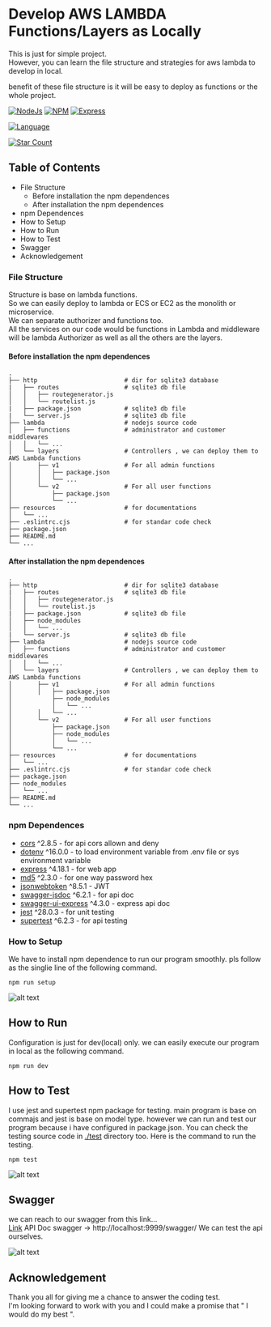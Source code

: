 # Develop AWS LAMBDA Functions/Layers as Locally
This is just for simple project.  
However, you can learn the file structure and strategies for aws lambda to develop in local.  

benefit of these file structure is it will be easy to deploy as functions or the whole project.

[![NodeJs](https://img.shields.io/badge/nodejs-v16.14.2-green)](https://github.com/helloakn/develop-aws-lambda-functions-locally) 
[![NPM](https://img.shields.io/badge/npm-v8.5.0-green)](https://github.com/helloakn/develop-aws-lambda-functions-locally) 
[![Express](https://img.shields.io/badge/express-v^4.17.3-green)](https://github.com/helloakn/develop-aws-lambda-functions-locally)  

[![Language](https://img.shields.io/badge/dynamic/json?color=blueviolet&label=Language&query=language&url=https%3A%2F%2Fapi.github.com%2Frepos%2Fhelloakn%2Fdevelop-aws-lambda-functions-locally)](https://github.com/helloakn/develop-aws-lambda-functions-locally) 

[![Star Count](https://img.shields.io/badge/dynamic/json?color=brightgreen&label=Star&query=stargazers_count&url=https%3A%2F%2Fapi.github.com%2Frepos%2Fhelloakn%2Fdevelop-aws-lambda-functions-locally)](https://github.com/helloakn/node-multi-authorizer-jwt)


## Table of Contents
- File Structure
  - Before installation the npm dependences
  - After installation the npm dependences
- npm Dependences
- How to Setup
- How to Run
- How to Test
- Swagger
- Acknowledgement

### File Structure
Structure is base on lambda functions.  
So we can easily deploy to lambda or ECS or EC2 as the monolith or microservice.  
We can separate authorizer and functions too.  
All the services on our code would be functions in Lambda and middleware will be lambda Authorizer as well as all the others are the layers.  

#### Before installation the npm dependences
```nth
.
├── http                        # dir for sqlite3 database
|   ├── routes                  # sqlite3 db file
│   │   ├── routegenerator.js
│   │   └── routelist.js
|   ├── package.json            # sqlite3 db file
|   └── server.js               # sqlite3 db file
├── lambda                      # nodejs source code
│   ├── functions               # administrator and customer middlewares
│   │   └── ...                 
│   └── layers                  # Controllers , we can deploy them to AWS Lambda functions
│       ├── v1                  # For all admin functions
│       │   ├── package.json
│       │   └── ...
│       └── v2                  # For all user functions
│           ├── package.json
│           └── ...
├── resources                   # for documentations
│   └── ...
├── .eslintrc.cjs               # for standar code check
├── package.json 
├── README.md              
└── ...
```

#### After installation the npm dependences
```nth
.
├── http                        # dir for sqlite3 database
|   ├── routes                  # sqlite3 db file
│   │   ├── routegenerator.js
│   │   └── routelist.js
|   ├── package.json            # sqlite3 db file
│   ├── node_modules
│   │   └── ...
|   └── server.js               # sqlite3 db file
├── lambda                      # nodejs source code
│   ├── functions               # administrator and customer middlewares
│   │   └── ...                 
│   └── layers                  # Controllers , we can deploy them to AWS Lambda functions
│       ├── v1                  # For all admin functions
│       │   ├── package.json
│           ├── node_modules
│           │   └── ...
│       │   └── ...
│       └── v2                  # For all user functions
│           ├── package.json
│           ├── node_modules
│           │   └── ...
│           └── ...
├── resources                   # for documentations
│   └── ...
├── .eslintrc.cjs               # for standar code check
├── package.json 
├── node_modules
│   └── ...
├── README.md              
└── ...
```

### npm Dependences

* [cors](https://www.npmjs.com/package/cors) ^2.8.5 - for api cors allown and deny
* [dotenv](https://www.npmjs.com/package/dotenv) ^16.0.0 - to load environment variable from .env file or sys environment variable
* [express](https://www.npmjs.com/package/express) ^4.18.1 - for web app
* [md5](https://www.npmjs.com/package/md5)  ^2.3.0 - for one way password hex 
* [jsonwebtoken](https://www.npmjs.com/package/jsonwebtoken)  ^8.5.1 - JWT  
* [swagger-jsdoc](https://www.npmjs.com/package/swagger-jsdoc)  ^6.2.1 - for api doc 
* [swagger-ui-express](https://www.npmjs.com/package/swagger-ui-express)  ^4.3.0 - express api doc
* [jest](https://www.npmjs.com/package/jest)  ^28.0.3 - for unit testing
* [supertest](https://www.npmjs.com/package/supertest)  ^6.2.3 - for api testing 

### How to Setup
We have to install npm dependence to run our program smoothly. 
pls follow as the singlie line of  the following command.
```shell
npm run setup
```
![alt text](resources/install.png)  

## How to Run
Configuration is just for dev(local) only. we can easily execute our program in local as the following command.
```shell
npm run dev
```
## How to Test
I use jest and supertest npm package for testing. main program is base on commajs and jest is base on model type. however we can run and test our program because i have configured in package.json. You can check the testing source code in [./test](https://github.com/helloakn/node-multi-authorizer-jwt/tree/main/tests) directory too. 
Here is the command to run the testing.
```shell
npm test
```
![alt text](resources/test.png)  

## Swagger
we can reach to our swagger from this link...  
[Link](http://localhost:9999/swagger/)  API Doc swagger -> http://localhost:9999/swagger/ 
We can test the api ourselves.

![alt text](resources/swagger.png) 

## Acknowledgement
Thank you all for giving me a chance to answer the coding test.  
I'm looking forward to work with you and I could make a promise that " I would do my best ".